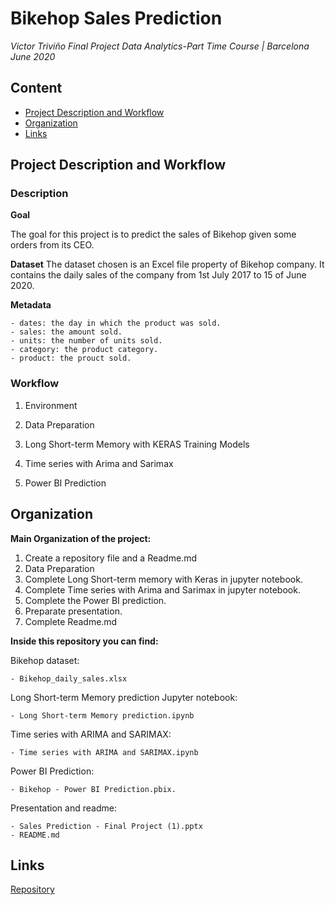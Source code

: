 # Bikehop Sales Prediction

*Victor Triviño*
*Final Project*
*Data Analytics-Part Time Course | Barcelona June 2020*


## Content
- [Project Description and Workflow](#Project_Description_and_Workflow)
- [Organization](#Organization)
- [Links](#Links)



## Project Description and Workflow


### Description


**Goal**

The goal for this project is to predict the sales of Bikehop given some orders from its CEO.

**Dataset**
The dataset chosen is an Excel file property of Bikehop company. 
It contains the daily sales of the company from 1st July 2017 to 15 of June 2020.

**Metadata**
 
    - dates: the day in which the product was sold.
    - sales: the amount sold.
    - units: the number of units sold.
    - category: the product category.
    - product: the prouct sold.


### Workflow

1. Environment

2. Data Preparation

3. Long Short-term Memory with KERAS Training Models
   
4. Time series with Arima and Sarimax

5. Power BI Prediction




## Organization

**Main Organization of the project:**

1. Create a repository file and a Readme.md
2. Data Preparation
3. Complete Long Short-term memory with Keras in jupyter notebook.
4. Complete Time series with Arima and Sarimax in jupyter notebook.
5. Complete the Power BI prediction.
6. Preparate presentation.
7. Complete Readme.md


**Inside this repository you can find:**

Bikehop dataset:

    - Bikehop_daily_sales.xlsx

Long Short-term Memory prediction Jupyter notebook:

    - Long Short-term Memory prediction.ipynb

Time series with ARIMA and SARIMAX:

    - Time series with ARIMA and SARIMAX.ipynb
    
Power BI Prediction:

    - Bikehop - Power BI Prediction.pbix.

Presentation and readme:

    - Sales Prediction - Final Project (1).pptx
    - README.md


## Links 

[Repository](https://github.com/victortg1988/finalprojectIH_bikehopsalesprediction)

